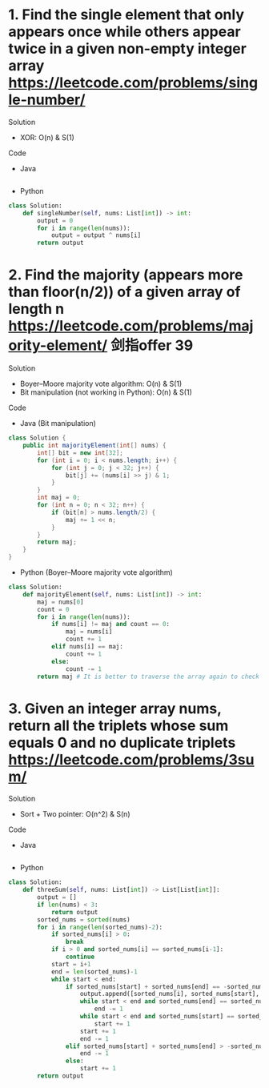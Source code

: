 # 1. Find the single element that only appears once while others appear twice in a given non-empty integer array https://leetcode.com/problems/single-number/

Solution
 
- XOR: O(n) & S(1)

Code

- Java

```java

```

- Python

```python
class Solution:
    def singleNumber(self, nums: List[int]) -> int:
        output = 0
        for i in range(len(nums)):
            output = output ^ nums[i]
        return output
```

# 2. Find the majority (appears more than floor(n/2)) of a given array of length n https://leetcode.com/problems/majority-element/ 剑指offer 39

Solution

- Boyer–Moore majority vote algorithm: O(n) & S(1)
- Bit manipulation (not working in Python): O(n) & S(1)

Code

- Java (Bit manipulation)

```java
class Solution {
    public int majorityElement(int[] nums) {
        int[] bit = new int[32];
        for (int i = 0; i < nums.length; i++) {
            for (int j = 0; j < 32; j++) {
                bit[j] += (nums[i] >> j) & 1;
            }
        }
        int maj = 0;
        for (int n = 0; n < 32; n++) {
            if (bit[n] > nums.length/2) {
                maj += 1 << n;
            }
        }
        return maj;
    }
}
```

- Python (Boyer–Moore majority vote algorithm)

```python
class Solution:
    def majorityElement(self, nums: List[int]) -> int:
        maj = nums[0]
        count = 0
        for i in range(len(nums)):
            if nums[i] != maj and count == 0:
                maj = nums[i]
                count += 1
            elif nums[i] == maj:
                count += 1
            else:
                count -= 1
        return maj # It is better to traverse the array again to check if maj is really the majority
```

# 3. Given an integer array nums, return all the triplets whose sum equals 0 and no duplicate triplets https://leetcode.com/problems/3sum/

Solution

- Sort + Two pointer: O(n^2) & S(n)

Code

- Java

```java

```

- Python

```python
class Solution:
    def threeSum(self, nums: List[int]) -> List[List[int]]:
        output = []
        if len(nums) < 3:
            return output
        sorted_nums = sorted(nums)
        for i in range(len(sorted_nums)-2):
            if sorted_nums[i] > 0:
                break
            if i > 0 and sorted_nums[i] == sorted_nums[i-1]:
                continue
            start = i+1
            end = len(sorted_nums)-1
            while start < end:
                if sorted_nums[start] + sorted_nums[end] == -sorted_nums[i]:
                    output.append([sorted_nums[i], sorted_nums[start], sorted_nums[end]])
                    while start < end and sorted_nums[end] == sorted_nums[end-1]:
                        end -= 1
                    while start < end and sorted_nums[start] == sorted_nums[start+1]:
                        start += 1
                    start += 1
                    end -= 1
                elif sorted_nums[start] + sorted_nums[end] > -sorted_nums[i]:
                    end -= 1 
                else:
                    start += 1
        return output
```